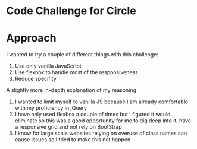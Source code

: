 # Code Challenge for Circle

# Approach
I wanted to try a couple of different things with this challenge:
1. Use only vanilla JavaScript
2. Use flexbox to handle most of the responsiveness
3. Reduce specifity

A slightly more in-depth explanation of my reasoning
1. I wanted to limit myself to vanilla JS because I am already comfortable with
my proficiency in jQuery
2. I have only used flexbox a couple of times but I figured it would eliminate
so this was a good opportunity for me to dig deep into it, have a responsive grid
and not rely on BootStrap
3. I know for large scale websites relying on overuse of class names can cause issues
so I tried to make this not happen
